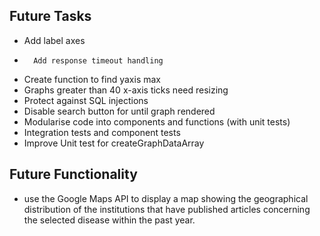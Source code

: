 ## Future Tasks
-	Add label axes 
-       Add response timeout handling
-	Create function to find yaxis max
-	Graphs greater than 40 x-axis ticks need resizing
-	Protect against SQL injections
-	Disable search button for until graph rendered
-	Modularise code into components and functions (with unit tests)
-	Integration tests and component tests
-	Improve Unit test for createGraphDataArray

## Future Functionality
- use the Google Maps API to display a map showing the geographical distribution of the institutions that have published articles concerning the selected disease within the past year.
